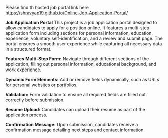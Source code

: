 Please find th hosted job portal link here https://shravyap19.github.io/Online-Job-Application-Portal/

**Job Application Portal**
This project is a job application portal designed to allow candidates to apply for a position online. It features a multi-step application form including sections for personal information, education, experience, voluntary self-identification, and a review and submit page. The portal ensures a smooth user experience while capturing all necessary data in a structured format.

**Features**
**Multi-Step Form:** Navigate through different sections of the application, filling out personal information, educational background, and work experience.

**Dynamic Form Elements:** Add or remove fields dynamically, such as URLs for personal websites or portfolios.

**Validation:** Form validation to ensure all required fields are filled out correctly before submission.

**Resume Upload:** Candidates can upload their resume as part of the application process.

**Confirmation Message:** Upon submission, candidates receive a confirmation message detailing next steps and contact information.
